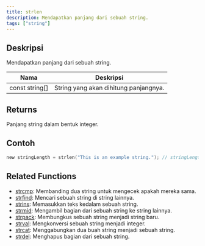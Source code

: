 ```yaml
---
title: strlen
description: Mendapatkan panjang dari sebuah string.
tags: ["string"]
---
```


<LowercaseNote />

## Deskripsi

Mendapatkan panjang dari sebuah string.

| Nama           | Deskripsi                      |
| -------------- | -------------------------------- |
| const string[] | String yang akan dihitung panjangnya. |

## Returns

Panjang string dalam bentuk integer.

## Contoh

```c
new stringLength = strlen("This is an example string."); // stringLength menjadi 26
```

## Related Functions

- [strcmp](strcmp): Membanding dua string untuk mengecek apakah mereka sama.
- [strfind](strfind): Mencari sebuah string di string lainnya.
- [strins](strins): Memasukkan teks kedalam sebuah string.
- [strmid](strmid): Mengambil bagian dari sebuah string ke string lainnya.
- [strpack](strpack): Membungkus sebuah string menjadi string baru.
- [strval](strval): Mengkonversi sebuah string menjadi integer.
- [strcat](strcat): Menggabungkan dua buah string menjadi sebuah string.
- [strdel](strdel): Menghapus bagian dari sebuah string.
